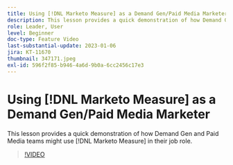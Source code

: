 ```yaml
---
title: Using [!DNL Marketo Measure] as a Demand Gen/Paid Media Marketer
description: This lesson provides a quick demonstration of how Demand Gen and Paid Media teams might use [!DNL Marketo Measure] in their job role.
role: Leader, User
level: Beginner
doc-type: Feature Video
last-substantial-update: 2023-01-06
jira: KT-11670
thumbnail: 347171.jpeg
exl-id: 596f2f85-b946-4a6d-9b0a-6cc2456c17e3
---
```

# Using [!DNL Marketo Measure] as a Demand Gen/Paid Media Marketer

This lesson provides a quick demonstration of how Demand Gen and Paid Media teams might use [!DNL Marketo Measure] in their job role.

>[!VIDEO](https://video.tv.adobe.com/v/347171/?quality=12&learn=on)
